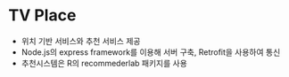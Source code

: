 # TV Place
- 위치 기반 서비스와 추천 서비스 제공
- Node.js의 express framework를 이용해 서버 구축, Retrofit을 사용하여 통신
- 추천시스템은 R의 recommederlab 패키지를 사용